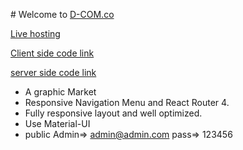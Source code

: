 ﻿﻿# Welcome to [ D-COM.co](https://d-com-aj.web.app/)


[Live hosting](https://d-com-aj.web.app/)

[Client side code link](https://github.com/abduljabbar15/as-12-d-com-client)

[server side code link](https://github.com/abduljabbar15/as-12-d-com-server)

 - A graphic Market
 - Responsive Navigation Menu and React Router 4.
 - Fully responsive layout and well optimized.
 - Use Material-UI
 - public Admin=> admin@admin.com pass=> 123456



